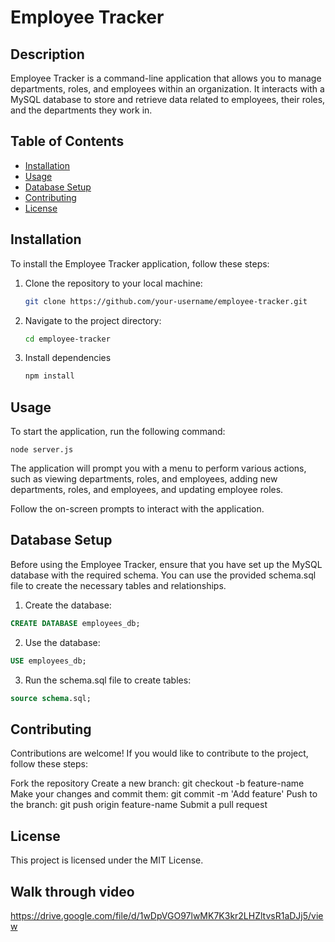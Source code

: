 # Employee Tracker

## Description

Employee Tracker is a command-line application that allows you to manage departments, roles, and employees within an organization. It interacts with a MySQL database to store and retrieve data related to employees, their roles, and the departments they work in.

## Table of Contents

- [Installation](#installation)
- [Usage](#usage)
- [Database Setup](#database-setup)
- [Contributing](#contributing)
- [License](#license)

## Installation

To install the Employee Tracker application, follow these steps:

1. Clone the repository to your local machine:

   ```bash
   git clone https://github.com/your-username/employee-tracker.git
   ```

2. Navigate to the project directory:

   ```bash
   cd employee-tracker
   ```

3. Install dependencies

   ```bash
   npm install
   ```

## Usage

To start the application, run the following command:

```
node server.js
```

The application will prompt you with a menu to perform various actions, such as viewing departments, roles, and employees, adding new departments, roles, and employees, and updating employee roles.

Follow the on-screen prompts to interact with the application.

## Database Setup

Before using the Employee Tracker, ensure that you have set up the MySQL database with the required schema. You can use the provided schema.sql file to create the necessary tables and relationships.

1. Create the database:

```sql
CREATE DATABASE employees_db;
```

2. Use the database:

```sql
USE employees_db;
```

3. Run the schema.sql file to create tables:

```sql
source schema.sql;
```

## Contributing

Contributions are welcome! If you would like to contribute to the project, follow these steps:

Fork the repository
Create a new branch: git checkout -b feature-name
Make your changes and commit them: git commit -m 'Add feature'
Push to the branch: git push origin feature-name
Submit a pull request

## License

This project is licensed under the MIT License.

## Walk through video

https://drive.google.com/file/d/1wDpVGO97lwMK7K3kr2LHZltvsR1aDJj5/view
